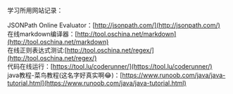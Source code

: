 学习所用网站记录：  

JSONPath Online Evaluator：[http://jsonpath.com/](http://jsonpath.com/)  
在线markdown编译器：[http://tool.oschina.net/markdown](http://tool.oschina.net/markdown)  
在线正则表达式测试:[http://tool.oschina.net/regex/](http://tool.oschina.net/regex/)  
代码在线运行：[https://tool.lu/coderunner/](https://tool.lu/coderunner/)  
java教程-菜鸟教程(这名字好真实啊:joy:)：[https://www.runoob.com/java/java-tutorial.html](https://www.runoob.com/java/java-tutorial.html)